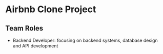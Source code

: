 # Airbnb Clone Project


## Team Roles
- Backend Developer: focusing on backend systems, database design and API development
